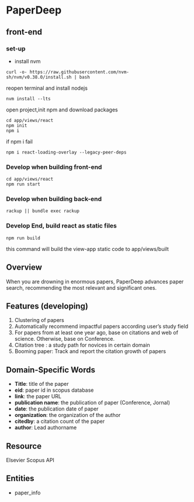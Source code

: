 # PaperDeep  
## front-end
### set-up
* install nvm
```
curl -o- https://raw.githubusercontent.com/nvm-sh/nvm/v0.38.0/install.sh | bash
```
reopen terminal and install nodejs
```
nvm install --lts
```
open project,init npm and download packages
```
cd app/views/react
npm init
npm i
```
if npm i fail
```
npm i react-loading-overlay --legacy-peer-deps
```
### Develop when building front-end
```
cd app/views/react
npm run start
```

### Develop when building back-end
```
rackup || bundle exec rackup
```
### Develop End, build react as static files
```
npm run build
```
this command will build the view-app static code to app/views/built

## Overview
When you are drowning in enormous papers, PaperDeep advances paper search, recommending the  most relevant and significant ones.

## Features (developing)
1. Clustering of papers
2. Automatically recommend impactful papers according user’s study field
3. For papers from at least one year ago, base on citations and web of science. Otherwise, base on Conference. 
4. Citation tree : a study path for novices in certain domain
5. Booming paper: Track and report the citation growth of papers
## Domain-Specific Words
* **Title**: title of the paper
* **eid**: paper id in scopus database
* **link**: the paper URL
* **publication name**: the publication of paper (Conference, Jornal)
* **date**: the publication date of paper
* **organization**: the organization of the author
* **citedby**: a citation count of the paper
* **author**: Lead authorname



## Resource
Elsevier Scopus API

## Entities
* paper_info
